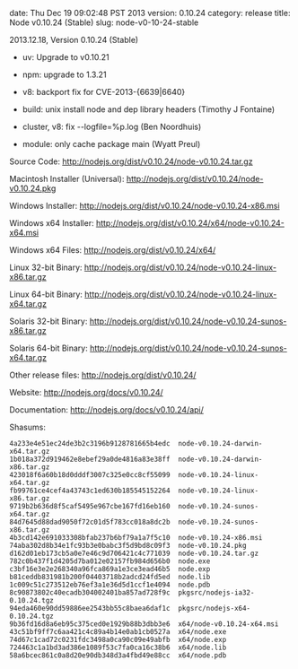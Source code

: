 date: Thu Dec 19 09:02:48 PST 2013
version: 0.10.24
category: release
title: Node v0.10.24 (Stable)
slug: node-v0-10-24-stable

2013.12.18, Version 0.10.24 (Stable)

* uv: Upgrade to v0.10.21

* npm: upgrade to 1.3.21

* v8: backport fix for CVE-2013-{6639|6640}

* build: unix install node and dep library headers (Timothy J Fontaine)

* cluster, v8: fix --logfile=%p.log (Ben Noordhuis)

* module: only cache package main (Wyatt Preul)


Source Code: http://nodejs.org/dist/v0.10.24/node-v0.10.24.tar.gz

Macintosh Installer (Universal): http://nodejs.org/dist/v0.10.24/node-v0.10.24.pkg

Windows Installer: http://nodejs.org/dist/v0.10.24/node-v0.10.24-x86.msi

Windows x64 Installer: http://nodejs.org/dist/v0.10.24/x64/node-v0.10.24-x64.msi

Windows x64 Files: http://nodejs.org/dist/v0.10.24/x64/

Linux 32-bit Binary: http://nodejs.org/dist/v0.10.24/node-v0.10.24-linux-x86.tar.gz

Linux 64-bit Binary: http://nodejs.org/dist/v0.10.24/node-v0.10.24-linux-x64.tar.gz

Solaris 32-bit Binary: http://nodejs.org/dist/v0.10.24/node-v0.10.24-sunos-x86.tar.gz

Solaris 64-bit Binary: http://nodejs.org/dist/v0.10.24/node-v0.10.24-sunos-x64.tar.gz

Other release files: http://nodejs.org/dist/v0.10.24/

Website: http://nodejs.org/docs/v0.10.24/

Documentation: http://nodejs.org/docs/v0.10.24/api/

Shasums:
```
4a233e4e51ec24de3b2c3196b9128781665b4edc  node-v0.10.24-darwin-x64.tar.gz
1b018a372d919462e8ebef29a0de4816a83e38ff  node-v0.10.24-darwin-x86.tar.gz
423018f6a60b18d0dddf3007c325e0cc8cf55099  node-v0.10.24-linux-x64.tar.gz
fb99761ce4cef4a43743c1ed630b185545152264  node-v0.10.24-linux-x86.tar.gz
9719b2b636d8f5caf5495e967cbe167fd16eb160  node-v0.10.24-sunos-x64.tar.gz
84d7645d88dad9050f72c01d5f783cc018a8dc2b  node-v0.10.24-sunos-x86.tar.gz
4b3cd142e691033308bfab237b6bf79a1a7f5c10  node-v0.10.24-x86.msi
74aba302d8b34e1fc93b3e0babc3f5d9bd8c09f3  node-v0.10.24.pkg
d162d01eb173cb5a0e7e46c9d706421c4c771039  node-v0.10.24.tar.gz
782c0b437f1d4205d7ba012e02157fb984d656b0  node.exe
c3bf16e3e2e268340a96fca869a1e3ce3ead46b5  node.exp
b81ceddb831981b200f04403718b2adcd24fd5ed  node.lib
1c009c51c273512eb76ef3a1e36d5d1ccf1e4094  node.pdb
8c90873802c40ecadb304002401ba857ad728f9c  pkgsrc/nodejs-ia32-0.10.24.tgz
94eda460e90dd59886ee2543bb55c8baea6daf1c  pkgsrc/nodejs-x64-0.10.24.tgz
9b36fd16d8a6eb95c375ced0e1929b88b3dbb3e6  x64/node-v0.10.24-x64.msi
43c51bf9ff7c6aa421c4c89a4b14e0ab1cb0527a  x64/node.exe
74d67c1cad72c0231fdc3498a0ca90c09e49abfb  x64/node.exp
724463c1a1bd3ad386e1089f53c7fa0ca16c38b6  x64/node.lib
58a6bcec861c0a8d20e90db348d3a4fbd49e88cc  x64/node.pdb
```
